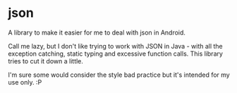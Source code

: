 # json

A library to make it easier for me to deal with json in Android.

Call me lazy, but I don't like trying to work with JSON in Java - with all the exception catching, static typing and excessive function calls.  This library tries to cut it down a little.

I'm sure some would consider the style bad practice but it's intended for my use only.  :P
